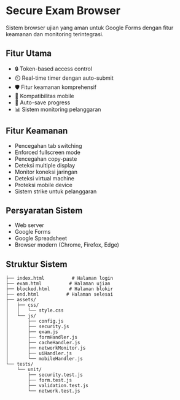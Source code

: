 # Secure Exam Browser

Sistem browser ujian yang aman untuk Google Forms dengan fitur keamanan dan monitoring terintegrasi.

## Fitur Utama
- 🔒 Token-based access control
- ⏲️ Real-time timer dengan auto-submit
- 🛡️ Fitur keamanan komprehensif
- 📱 Kompatibilitas mobile
- 💾 Auto-save progress
- 📊 Sistem monitoring pelanggaran

## Fitur Keamanan
- Pencegahan tab switching
- Enforced fullscreen mode
- Pencegahan copy-paste
- Deteksi multiple display
- Monitor koneksi jaringan
- Deteksi virtual machine
- Proteksi mobile device
- Sistem strike untuk pelanggaran

## Persyaratan Sistem
- Web server
- Google Forms
- Google Spreadsheet
- Browser modern (Chrome, Firefox, Edge)

## Struktur Sistem
```plaintext
├── index.html          # Halaman login
├── exam.html          # Halaman ujian
├── blocked.html       # Halaman blokir
├── end.html          # Halaman selesai
├── assets/
│   ├── css/
│   │   └── style.css
│   └── js/
│       ├── config.js
│       ├── security.js
│       ├── exam.js
│       ├── formHandler.js
│       ├── cacheHandler.js
│       ├── networkMonitor.js
│       ├── uiHandler.js
│       └── mobileHandler.js
└── tests/
    └── unit/
        ├── security.test.js
        ├── form.test.js
        ├── validation.test.js
        └── network.test.js